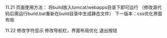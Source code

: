 11.21
页面使用方法：
将build放入tomcat/webapps目录下即可运行
（修改源代码后需运行build.bat重新在build目录中生成静态文件）
下一版本：css优化界面布局

11.22
修改字符显示
修改导航栏，界面布局优化
退出按钮